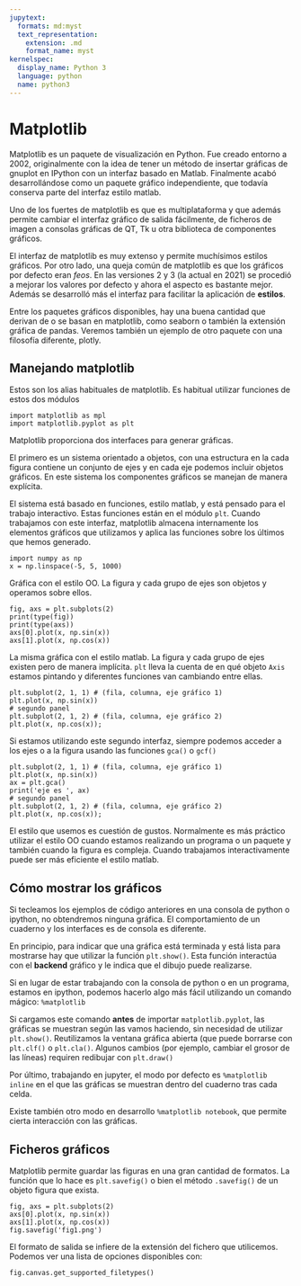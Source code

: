 ```yaml
---
jupytext:
  formats: md:myst
  text_representation:
    extension: .md
    format_name: myst
kernelspec:
  display_name: Python 3
  language: python
  name: python3
---
```


# Matplotlib

Matplotlib es un paquete de visualización en Python. Fue creado
entorno a 2002, originalmente con la idea de tener un método de 
insertar gráficas de gnuplot en IPython con un interfaz basado en
Matlab. Finalmente acabó desarrollándose como un paquete gráfico
independiente, que todavía conserva parte del interfaz estilo matlab.

Uno de los fuertes de matplotlib es que es multiplataforma y que además
permite cambiar el interfaz gráfico de salida fácilmente, de ficheros
de imagen a consolas gráficas de QT, Tk u otra biblioteca de 
componentes gráficos.

El interfaz de matplotlib es muy extenso y permite muchísimos
estilos gráficos. Por otro lado, una queja común de matplotlib
es que los gráficos por defecto eran *feos*. En las versiones 2 y 3 
(la actual en 2021) se procedió a mejorar los valores por defecto
y ahora el aspecto es bastante mejor. Además se desarrolló
más el interfaz para facilitar la aplicación de **estilos**.

Entre los paquetes gráficos disponibles, hay una buena cantidad
que derivan de o se basan en matplotlib, como seaborn o también
la extensión gráfica de pandas. Veremos también un ejemplo
de otro paquete con una filosofía diferente, plotly.

## Manejando matplotlib
Estos son los alias habituales de matplotlib.
Es habitual utilizar funciones de estos dos módulos

```{code-cell} ipython3
import matplotlib as mpl
import matplotlib.pyplot as plt
```
Matplotlib proporciona dos interfaces para generar gráficas.

El primero es un sistema orientado a objetos, con una estructura
en la cada figura contiene un conjunto de ejes y en cada eje
podemos incluir objetos gráficos. En este sistema los componentes
gráficos se manejan de manera explícita.

El sistema está basado en funciones, estilo matlab, y está
pensado para el trabajo interactivo. Estas funciones están en 
el módulo `plt`. Cuando trabajamos con este interfaz, matplotlib
almacena internamente los elementos gráficos que utilizamos
y aplica las funciones sobre los últimos que hemos generado.

```{code-cell} ipython3
import numpy as np
x = np.linspace(-5, 5, 1000)
```

Gráfica con el estilo OO. La figura y cada grupo
de ejes son objetos y operamos sobre ellos.
```{code-cell} ipython3
fig, axs = plt.subplots(2)
print(type(fig))
print(type(axs))
axs[0].plot(x, np.sin(x))
axs[1].plot(x, np.cos(x))
```

La misma gráfica con el estilo matlab. La figura y cada grupo
de ejes existen pero de manera implícita. `plt`
lleva la cuenta de en qué objeto `Axis` estamos pintando
y diferentes funciones van cambiando entre ellas.

```{code-cell} ipython3
plt.subplot(2, 1, 1) # (fila, columna, eje gráfico 1)
plt.plot(x, np.sin(x))
# segundo panel
plt.subplot(2, 1, 2) # (fila, columna, eje gráfico 2)
plt.plot(x, np.cos(x));
```

Si estamos utilizando este segundo interfaz, siempre podemos
acceder a los ejes o a la figura usando las funciones `gca()`
o `gcf()`


```{code-cell} ipython3
plt.subplot(2, 1, 1) # (fila, columna, eje gráfico 1)
plt.plot(x, np.sin(x))
ax = plt.gca()
print('eje es ', ax)
# segundo panel
plt.subplot(2, 1, 2) # (fila, columna, eje gráfico 2)
plt.plot(x, np.cos(x));
```

El estilo que usemos es cuestión de gustos. Normalmente es más
práctico utilizar el estilo OO cuando estamos realizando un
programa o un paquete y también cuando la figura es compleja.
Cuando trabajamos interactivamente puede ser más eficiente
el estilo matlab.

## Cómo mostrar los gráficos

Si tecleamos los ejemplos de código anteriores en una consola de python
o ipython, no obtendremos ninguna gráfica. El comportamiento
de un cuaderno y los interfaces es de consola es diferente.

En principio, para indicar que una gráfica está terminada y está
lista para mostrarse hay que utilizar la función `plt.show()`. Esta
función interactúa con el **backend** gráfico y le indica que el dibujo
puede realizarse.

Si en lugar de estar trabajando con la consola de python o en un
programa, estamos en ipython, podemos hacerlo algo más fácil
utilizando un comando mágico: `%matplotlib`

Si cargamos este comando **antes** de importar `matplotlib.pyplot`,
las gráficas se muestran según las vamos haciendo, sin necesidad de utilizar
`plt.show()`. Reutilizamos la ventana gráfica abierta (que puede borrarse con
`plt.clf()` o `plt.cla()`. Algunos cambios (por ejemplo, cambiar el grosor de
las líneas) requiren redibujar con `plt.draw()`
 
Por último, trabajando en jupyter, el modo por defecto es `%matplotlib inline`
en el que las gráficas se muestran dentro del cuaderno tras cada celda.

Existe también otro modo en desarrollo `%matplotlib notebook`, que permite 
cierta interacción con las gráficas.

## Ficheros gráficos

Matplotlib permite guardar las figuras en una gran cantidad de formatos.
La función que lo hace es `plt.savefig()` o bien el método `.savefig()`
de un objeto figura que exista.


```{code-cell} ipython3
fig, axs = plt.subplots(2)
axs[0].plot(x, np.sin(x))
axs[1].plot(x, np.cos(x))
fig.savefig('fig1.png')
```
El formato de salida se infiere de la extensión del fichero que utilicemos.
Podemos ver una lista de opciones disponibles con:


```{code-cell} ipython3
fig.canvas.get_supported_filetypes()
```

